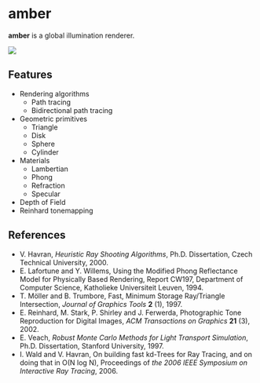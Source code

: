 amber
=====

**amber** is a global illumination renderer.

![](https://gist.githubusercontent.com/etheriqa/fbec5f25fa05084c5abf/raw/0cb4dfee766e84562bcd8cfdde8e4ce423bac403/pt65536spp.png)

Features
--------

- Rendering algorithms
    - Path tracing
    - Bidirectional path tracing
- Geometric primitives
    - Triangle
    - Disk
    - Sphere
    - Cylinder
- Materials
    - Lambertian
    - Phong
    - Refraction
    - Specular
- Depth of Field
- Reinhard tonemapping

References
----------

- V. Havran, *Heuristic Ray Shooting Algorithms*, Ph.D. Dissertation, Czech Technical University, 2000.
- E. Lafortune and Y. Willems, Using the Modified Phong Reflectance Model for Physically Based Rendering, Report CW197, Department of Computer Science, Katholieke Universiteit Leuven, 1994.
- T. Möller and B. Trumbore, Fast, Minimum Storage Ray/Triangle Intersection, *Journal of Graphics Tools* **2** (1), 1997.
- E. Reinhard, M. Stark, P. Shirley and J. Ferwerda, Photographic Tone Reproduction for Digital Images, *ACM Transactions on Graphics* **21** (3), 2002.
- E. Veach, *Robust Monte Carlo Methods for Light Transport Simulation*, Ph.D. Dissertation, Stanford University, 1997.
- I. Wald and V. Havran, On building fast kd-Trees for Ray Tracing, and on doing that in O(N log N), Proceedings of *the 2006 IEEE Symposium on Interactive Ray Tracing*, 2006.
